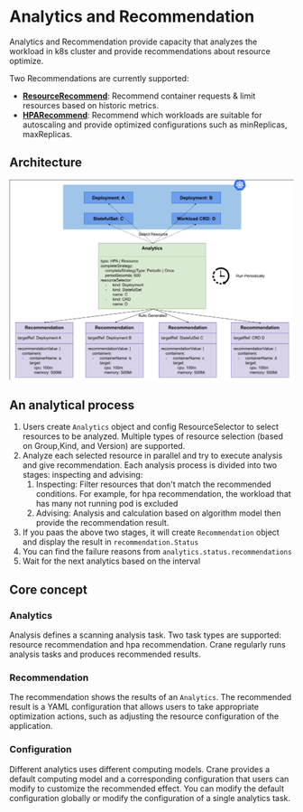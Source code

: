 # Analytics and Recommendation

Analytics and Recommendation provide capacity that analyzes the workload in k8s cluster and provide recommendations about resource optimize.

Two Recommendations are currently supported:

- [**ResourceRecommend**](resource-recommendation.md): Recommend container requests & limit resources based on historic metrics.
- [**HPARecommend**](replicas-recommendation.md): Recommend which workloads are suitable for autoscaling and provide optimized configurations such as minReplicas, maxReplicas.

## Architecture

![analytics-arch](../images/analytics-arch.png)

## An analytical process

1. Users create `Analytics` object and config ResourceSelector to select resources to be analyzed. Multiple types of resource selection (based on Group,Kind, and Version) are supported. 
2. Analyze each selected resource in parallel and try to execute analysis and give recommendation. Each analysis process is divided into two stages: inspecting and advising:
     1. Inspecting: Filter resources that don't match the recommended conditions. For example, for hpa recommendation, the workload that has many not running pod is excluded
     2. Advising: Analysis and calculation based on algorithm model then provide the recommendation result.
3. If you paas the above two stages, it will create `Recommendation` object and display the result in `recommendation.Status`
4. You can find the failure reasons from `analytics.status.recommendations`
5. Wait for the next analytics based on the interval

## Core concept

### Analytics

Analysis defines a scanning analysis task. Two task types are supported: resource recommendation and hpa recommendation. Crane regularly runs analysis tasks and produces recommended results.

### Recommendation

The recommendation shows the results of an `Analytics`. The recommended result is a YAML configuration that allows users to take appropriate optimization actions, such as adjusting the resource configuration of the application.

### Configuration

Different analytics uses different computing models. Crane provides a default computing model and a corresponding configuration that users can modify to customize the recommended effect. You can modify the default configuration globally or modify the configuration of a single analytics task.
